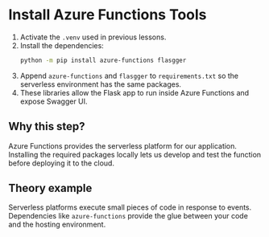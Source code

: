# Install Azure Functions Tools

1. Activate the `.venv` used in previous lessons.
2. Install the dependencies:
   ```bash
   python -m pip install azure-functions flasgger
   ```
3. Append `azure-functions` and `flasgger` to `requirements.txt` so the
   serverless environment has the same packages.
4. These libraries allow the Flask app to run inside Azure Functions and expose
   Swagger UI.

## Why this step?

Azure Functions provides the serverless platform for our application.
Installing the required packages locally lets us develop and test the function
before deploying it to the cloud.
## Theory example
Serverless platforms execute small pieces of code in response to events. Dependencies like `azure-functions` provide the glue between your code and the hosting environment.
